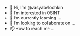 - 👋 Hi, I’m @vasyabelochkin
- 👀 I’m interested in OSINT
- 🌱 I’m currently learning ...
- 💞️ I’m looking to collaborate on ...
- 📫 How to reach me ...

<!---
vasyabelochkin/vasyabelochkin is a ✨ special ✨ repository because its `README.md` (this file) appears on your GitHub profile.
You can click the Preview link to take a look at your changes.
--->
